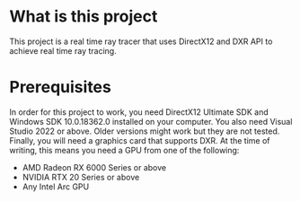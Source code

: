 <h1>What is this project</h1>
This project is a real time ray tracer that uses DirectX12 and DXR API to achieve real time ray tracing.

<h1>Prerequisites</h1>
In order for this project to work, you need DirectX12 Ultimate SDK and Windows SDK 10.0.18362.0 installed on your computer. You also need Visual Studio 2022 or above. Older versions might work but they are not tested. Finally, you will need a graphics card that supports DXR. At the time of writing, this means you need a GPU from one of the following:
<ul>
    <li>AMD Radeon RX 6000 Series or above</li>
    <li>NVIDIA RTX 20 Series or above</li>
    <li>Any Intel Arc GPU</li>
</ul>
